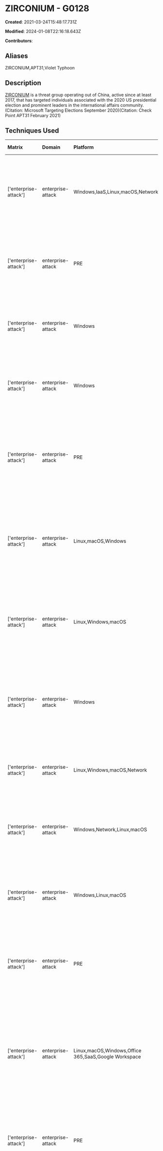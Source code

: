 # ZIRCONIUM - G0128

**Created**: 2021-03-24T15:48:17.731Z

**Modified**: 2024-01-08T22:16:18.643Z

**Contributors**: 

## Aliases

ZIRCONIUM,APT31,Violet Typhoon

## Description

[ZIRCONIUM](https://attack.mitre.org/groups/G0128) is a threat group operating out of China, active since at least 2017, that has targeted individuals associated with the 2020 US presidential election and prominent leaders in the international affairs community.(Citation: Microsoft Targeting Elections September 2020)(Citation: Check Point APT31 February 2021)

## Techniques Used

|Matrix|Domain|Platform|Technique ID|Technique Name|Use|
| :---| :---| :---| :---| :---| :---|
|['enterprise-attack']|enterprise-attack|Windows,IaaS,Linux,macOS,Network|T1082|System Information Discovery|[ZIRCONIUM](https://attack.mitre.org/groups/G0128) has used a tool to capture the processor architecture of a compromised host in order to register it with C2.(Citation: Zscaler APT31 Covid-19 October 2020)|
|['enterprise-attack']|enterprise-attack|PRE|T1598|Phishing for Information|[ZIRCONIUM](https://attack.mitre.org/groups/G0128) targeted presidential campaign staffers with credential phishing e-mails.(Citation: Google Election Threats October 2020)|
|['enterprise-attack']|enterprise-attack|Windows|T1012|Query Registry|[ZIRCONIUM](https://attack.mitre.org/groups/G0128) has used a tool to query the Registry for proxy settings.(Citation: Zscaler APT31 Covid-19 October 2020)|
|['enterprise-attack']|enterprise-attack|Windows|T1059.003|Windows Command Shell|[ZIRCONIUM](https://attack.mitre.org/groups/G0128) has used a tool to open a Windows Command Shell on a remote host.(Citation: Zscaler APT31 Covid-19 October 2020)|
|['enterprise-attack']|enterprise-attack|PRE|T1583.006|Web Services|[ZIRCONIUM](https://attack.mitre.org/groups/G0128) has used GitHub to host malware linked in spearphishing e-mails.(Citation: Google Election Threats October 2020)(Citation: Zscaler APT31 Covid-19 October 2020)|
|['enterprise-attack']|enterprise-attack|Linux,macOS,Windows|T1555.003|Credentials from Web Browsers|[ZIRCONIUM](https://attack.mitre.org/groups/G0128) has used a tool to steal credentials from installed web browsers including Microsoft Internet Explorer and Google Chrome.(Citation: Zscaler APT31 Covid-19 October 2020)|
|['enterprise-attack']|enterprise-attack|Linux,Windows,macOS|T1059.006|Python|[ZIRCONIUM](https://attack.mitre.org/groups/G0128) has used Python-based implants to interact with compromised hosts.(Citation: Google Election Threats October 2020)(Citation: Zscaler APT31 Covid-19 October 2020)|
|['enterprise-attack']|enterprise-attack|Windows|T1547.001|Registry Run Keys / Startup Folder|[ZIRCONIUM](https://attack.mitre.org/groups/G0128) has created a Registry Run key named <code>Dropbox Update Setup</code> to establish persistence for a malicious Python binary.(Citation: Zscaler APT31 Covid-19 October 2020)|
|['enterprise-attack']|enterprise-attack|Linux,Windows,macOS,Network|T1573.001|Symmetric Cryptography|[ZIRCONIUM](https://attack.mitre.org/groups/G0128) has used AES encrypted communications in C2.(Citation: Zscaler APT31 Covid-19 October 2020)|
|['enterprise-attack']|enterprise-attack|Windows,Network,Linux,macOS|T1124|System Time Discovery|[ZIRCONIUM](https://attack.mitre.org/groups/G0128) has used a tool to capture the time on a compromised host in order to register it with C2.(Citation: Zscaler APT31 Covid-19 October 2020)|
|['enterprise-attack']|enterprise-attack|Windows,Linux,macOS|T1140|Deobfuscate/Decode Files or Information|[ZIRCONIUM](https://attack.mitre.org/groups/G0128) has used the AES256 algorithm with a SHA1 derived key to decrypt exploit code.(Citation: Check Point APT31 February 2021)|
|['enterprise-attack']|enterprise-attack|PRE|T1598.003|Spearphishing Link|[ZIRCONIUM](https://attack.mitre.org/groups/G0128) has used web beacons in e-mails to track hits to attacker-controlled URL's.(Citation: Microsoft Targeting Elections September 2020)|
|['enterprise-attack']|enterprise-attack|Linux,macOS,Windows,Office 365,SaaS,Google Workspace|T1566.002|Spearphishing Link|[ZIRCONIUM](https://attack.mitre.org/groups/G0128) has used malicious links in e-mails to deliver malware.(Citation: Microsoft Targeting Elections September 2020)(Citation: Google Election Threats October 2020)(Citation: Zscaler APT31 Covid-19 October 2020)|
|['enterprise-attack']|enterprise-attack|PRE|T1583.001|Domains|[ZIRCONIUM](https://attack.mitre.org/groups/G0128) has purchased domains for use in targeted campaigns.(Citation: Microsoft Targeting Elections September 2020)|
|['enterprise-attack']|enterprise-attack|Linux,macOS,Windows,Network|T1033|System Owner/User Discovery|[ZIRCONIUM](https://attack.mitre.org/groups/G0128) has used a tool to capture the username on a compromised host in order to register it with C2.(Citation: Zscaler APT31 Covid-19 October 2020)|
|['enterprise-attack']|enterprise-attack|Linux,macOS,Windows|T1041|Exfiltration Over C2 Channel|[ZIRCONIUM](https://attack.mitre.org/groups/G0128) has exfiltrated files via the Dropbox API C2.(Citation: Zscaler APT31 Covid-19 October 2020)|
|['enterprise-attack']|enterprise-attack|Linux,macOS,Windows,Containers|T1036|Masquerading|[ZIRCONIUM](https://attack.mitre.org/groups/G0128) has spoofed legitimate applications in phishing lures and changed file extensions to conceal  installation of malware.(Citation: Google Election Threats October 2020)(Citation: Zscaler APT31 Covid-19 October 2020)|
|['enterprise-attack']|enterprise-attack|Linux,macOS,Windows|T1567.002|Exfiltration to Cloud Storage|[ZIRCONIUM](https://attack.mitre.org/groups/G0128) has exfiltrated stolen data to Dropbox.(Citation: Zscaler APT31 Covid-19 October 2020)|
|['enterprise-attack']|enterprise-attack|macOS,Windows,Linux|T1027.002|Software Packing|[ZIRCONIUM](https://attack.mitre.org/groups/G0128) has used multi-stage packers for exploit code.(Citation: Check Point APT31 February 2021)|
|['enterprise-attack']|enterprise-attack|Linux,macOS,Windows|T1204.001|Malicious Link|[ZIRCONIUM](https://attack.mitre.org/groups/G0128) has used malicious links in e-mails to lure victims into downloading malware.(Citation: Google Election Threats October 2020)(Citation: Zscaler APT31 Covid-19 October 2020)|
|['enterprise-attack']|enterprise-attack|Windows,Linux,macOS|T1036.004|Masquerade Task or Service|[ZIRCONIUM](https://attack.mitre.org/groups/G0128) has created a run key named <code>Dropbox Update Setup</code> to mask a persistence mechanism for a malicious binary.(Citation: Zscaler APT31 Covid-19 October 2020)|
|['enterprise-attack']|enterprise-attack|Linux,macOS,Windows,Containers|T1068|Exploitation for Privilege Escalation|[ZIRCONIUM](https://attack.mitre.org/groups/G0128) has exploited CVE-2017-0005 for local privilege escalation.(Citation: Check Point APT31 February 2021)|
|['enterprise-attack']|enterprise-attack|Windows|T1218.007|Msiexec|[ZIRCONIUM](https://attack.mitre.org/groups/G0128) has used the msiexec.exe command-line utility to download and execute malicious MSI files.(Citation: Zscaler APT31 Covid-19 October 2020)|
|['enterprise-attack']|enterprise-attack|Linux,macOS,Windows,Network|T1105|Ingress Tool Transfer|[ZIRCONIUM](https://attack.mitre.org/groups/G0128) has used tools to download malicious files to compromised hosts.(Citation: Zscaler APT31 Covid-19 October 2020)|
|['enterprise-attack']|enterprise-attack|Linux,macOS,Windows,Network|T1016|System Network Configuration Discovery|[ZIRCONIUM](https://attack.mitre.org/groups/G0128) has used a tool to enumerate proxy settings in the target environment.(Citation: Zscaler APT31 Covid-19 October 2020)|
|['enterprise-attack']|enterprise-attack|Linux,macOS,Windows|T1102.002|Bidirectional Communication|[ZIRCONIUM](https://attack.mitre.org/groups/G0128) has used Dropbox for C2 allowing upload and download of files as well as execution of arbitrary commands.(Citation: Google Election Threats October 2020)(Citation: Zscaler APT31 Covid-19 October 2020)|
